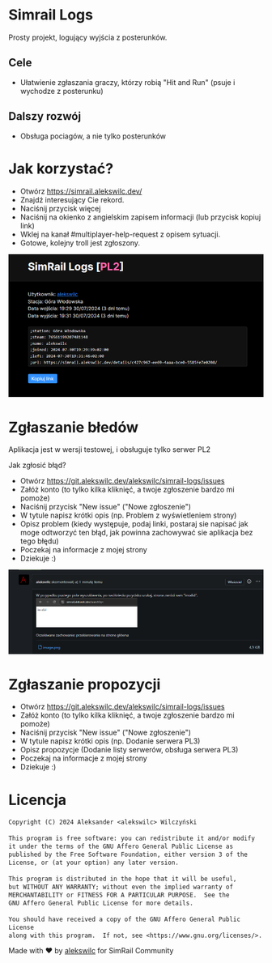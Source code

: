 # Simrail Logs
Prosty projekt, logujący wyjścia z posterunków.

## Cele
- Ułatwienie zgłaszania graczy, którzy robią "Hit and Run" (psuje i wychodze z posterunku)

## Dalszy rozwój
- Obsługa pociagów, a nie tylko posterunków

# Jak korzystać?

- Otwórz https://simrail.alekswilc.dev/
- Znajdź interesujący Cie rekord.
- Naciśnij przycisk więcej
- Naciśnij na okienko z angielskim zapisem informacji (lub przycisk kopiuj link)
- Wklej na kanał #multiplayer-help-request z opisem sytuacji.
- Gotowe, kolejny troll jest zgłoszony.

![alt text](.gitea/assets/image.png)

# Zgłaszanie błedów
Aplikacja jest w wersji testowej, i obsługuje tylko serwer PL2

Jak zgłosić błąd?
- Otwórz https://git.alekswilc.dev/alekswilc/simrail-logs/issues
- Załóż konto (to tylko kilka kliknięć, a twoje zgłoszenie bardzo mi pomoże)
- Naciśnij przycisk "New issue" ("Nowe zgłoszenie")
- W tytule napisz krótki opis (np. Problem z wyświetleniem strony)
- Opisz problem (kiedy występuje, podaj linki, postaraj sie napisać jak moge odtworzyć ten błąd, jak powinna zachowywać sie aplikacja bez tego błędu)
- Poczekaj na informacje z mojej strony
- Dziekuje :)

![alt text](.gitea/assets/image-1.png)

# Zgłaszanie propozycji
- Otwórz https://git.alekswilc.dev/alekswilc/simrail-logs/issues
- Załóż konto (to tylko kilka kliknięć, a twoje zgłoszenie bardzo mi pomoże)
- Naciśnij przycisk "New issue" ("Nowe zgłoszenie")
- W tytule napisz krótki opis (np. Dodanie serwera PL3)
- Opisz propozycje (Dodanie listy serwerów, obsługa serwera PL3)
- Poczekaj na informacje z mojej strony
- Dziekuje :)


# Licencja
    Copyright (C) 2024 Aleksander <alekswilc> Wilczyński

    This program is free software: you can redistribute it and/or modify
    it under the terms of the GNU Affero General Public License as
    published by the Free Software Foundation, either version 3 of the
    License, or (at your option) any later version.

    This program is distributed in the hope that it will be useful,
    but WITHOUT ANY WARRANTY; without even the implied warranty of
    MERCHANTABILITY or FITNESS FOR A PARTICULAR PURPOSE.  See the
    GNU Affero General Public License for more details.

    You should have received a copy of the GNU Affero General Public License
    along with this program.  If not, see <https://www.gnu.org/licenses/>.


Made with ❤️ by [alekswilc](https://www.alekswilc.dev/) for SimRail Community